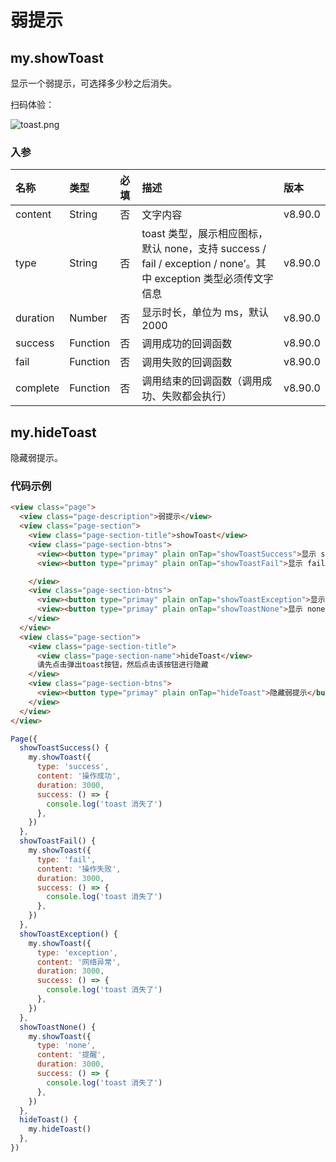 # 弱提示

## my.showToast
显示一个弱提示，可选择多少秒之后消失。

扫码体验：

![toast.png](https://cache.amap.com/ecology/tool/miniapp/1563527461883.png)

### 入参
| 名称 | 类型 | 必填 | 描述 | 版本 |
| :--- | :--- | :--- | :--- | :--- |
| content | String | 否 | 文字内容 | v8.90.0 |
| type | String | 否 | toast 类型，展示相应图标，默认 none，支持 success / fail / exception / none’。其中 exception 类型必须传文字信息 | v8.90.0 |
| duration | Number | 否 | 显示时长，单位为 ms，默认 2000 | v8.90.0 |
| success | Function | 否 | 调用成功的回调函数 | v8.90.0 |
| fail | Function | 否 | 调用失败的回调函数 | v8.90.0 |
| complete | Function | 否 | 调用结束的回调函数（调用成功、失败都会执行） | v8.90.0 |

## my.hideToast
隐藏弱提示。

### 代码示例
```html
<view class="page">
  <view class="page-description">弱提示</view>
  <view class="page-section">
    <view class="page-section-title">showToast</view>
    <view class="page-section-btns">
      <view><button type="primay" plain onTap="showToastSuccess">显示 success 提示</button></view>
      <view><button type="primay" plain onTap="showToastFail">显示 fail 提示</button></view>

    </view>
    <view class="page-section-btns">
      <view><button type="primay" plain onTap="showToastException">显示 exception 提示</button></view>
      <view><button type="primay" plain onTap="showToastNone">显示 none 提示</button></view>
    </view>
  </view>
  <view class="page-section">
    <view class="page-section-title">
      <view class="page-section-name">hideToast</view>
      请先点击弹出toast按钮，然后点击该按钮进行隐藏
    </view>
    <view class="page-section-btns">
      <view><button type="primay" plain onTap="hideToast">隐藏弱提示</button></view>
    </view>
  </view>
</view>
```
```javascript
Page({
  showToastSuccess() {
    my.showToast({
      type: 'success',
      content: '操作成功',
      duration: 3000,
      success: () => {
        console.log('toast 消失了')
      },
    })
  },
  showToastFail() {
    my.showToast({
      type: 'fail',
      content: '操作失败',
      duration: 3000,
      success: () => {
        console.log('toast 消失了')
      },
    })
  },
  showToastException() {
    my.showToast({
      type: 'exception',
      content: '网络异常',
      duration: 3000,
      success: () => {
        console.log('toast 消失了')
      },
    })
  },
  showToastNone() {
    my.showToast({
      type: 'none',
      content: '提醒',
      duration: 3000,
      success: () => {
        console.log('toast 消失了')
      },
    })
  },
  hideToast() {
    my.hideToast()
  },
})
```
